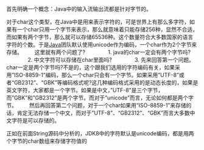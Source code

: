 首先明确一个概念：Java中的输入流输出流都是针对字节的。

对于char这个类型，在Java中是用来表示字符的，可是世界上有那么多字符，如果有一个char只用一个字节来表示，那么就意味着只能存储256种，显然不合适，而如果有两个字节，那么就可以存储65536种。这个数量符合大多数国家的语言字符的个数。于是[Java](http://lib.csdn.net/base/java)团队默认使用unicode作为编码，一个char作为2个字节来存储。 
  这里就有两个问题了? 
       1. java的char一定会有两个字节吗? 
       2. 中文字符可以存储在char里面吗? 
       3. 先来回答第一个问题。char一定是两个字节吗?不是的，这个跟我们选用的字符编码有关，如果采用”ISO-8859-1”编码，那么一个char只会有一个字节。如果采用”UTF-8”或者“GB2312”、“GBK”等编码格式呢?这几种编码格式采用的是动态长度的，如果是英文字符，大家都是一个字节。如果是中文，”UTF-8”是三个字节，而”GBK”和”GB2312”是两个字节。而对于”unicode”而言，无论如何都是两个字节。 
             然后再回答第二个问题，对于一个char如果用”ISO-8859-1”来存储的话，肯定无法存储一个中文，而对于”UTF-8”、“GB2312”、“GBK”而言大多数中文字符是可以存储的。

正如在前面String源码中分析的，JDK8中的字符默认是unicode编码，都是用两个字节的char数组来存储字符值的